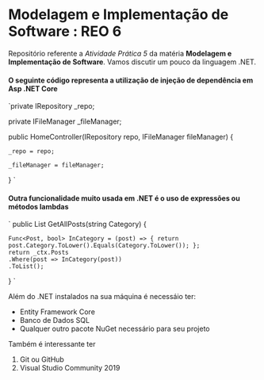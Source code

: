 # Modelagem e Implementação de Software : REO 6

Repositório referente a *Atividade Prática 5* da matéria **Modelagem e Implementação de Software**. Vamos discutir um pouco da linguagem .NET.


#### O seguinte código representa a utilização de injeção de dependência em Asp .NET Core
`private IRepository _repo;

private IFileManager _fileManager;


public HomeController(IRepository repo, IFileManager fileManager)
{

    _repo = repo;
    
    _fileManager = fileManager;
    
}
`
#### Outra funcionalidade muito usada em .NET é o uso de expressões ou métodos lambdas
`
public List<Post> GetAllPosts(string Category)
{

    Func<Post, bool> InCategory = (post) => { return post.Category.ToLower().Equals(Category.ToLower()); };
    return _ctx.Posts
    .Where(post => InCategory(post))
    .ToList();
}
`

Além do .NET instalados na sua máquina é necessáio ter:
 * Entity Framework Core
 * Banco de Dados SQL
 * Qualquer outro pacote NuGet necessário para seu projeto

Também é interessante ter
1. Git ou GitHub
2. Visual Studio Community 2019
